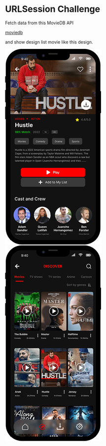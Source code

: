 
# URLSession Challenge

Fetch data from this MovieDB API

[moviedb](https://developers.themoviedb.org/3/movies/get-movie-lists)

and show design list movie like this design.




![movieDetail](https://github.com/FerryAWijayanto/Funios/blob/master/2.%20Izlude/Challenge/URLSessions%20Challenge/imageDetail.png)
![movieList](https://github.com/FerryAWijayanto/Funios/blob/master/2.%20Izlude/Challenge/URLSessions%20Challenge/movieList.png)
